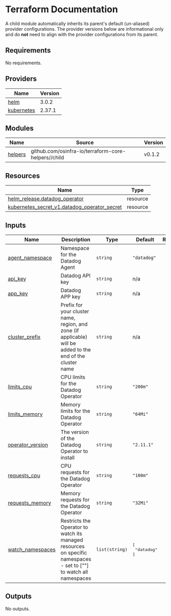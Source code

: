 # Terraform Documentation

A child module automatically inherits its parent's default (un-aliased) provider configurations. The provider versions below are informational only and do **not** need to align with the provider configurations from its parent.

<!-- BEGIN_TF_DOCS -->
## Requirements

No requirements.

## Providers

| Name | Version |
|------|---------|
| <a name="provider_helm"></a> [helm](#provider\_helm) | 3.0.2 |
| <a name="provider_kubernetes"></a> [kubernetes](#provider\_kubernetes) | 2.37.1 |

## Modules

| Name | Source | Version |
|------|--------|---------|
| <a name="module_helpers"></a> [helpers](#module\_helpers) | github.com/osinfra-io/terraform-core-helpers//child | v0.1.2 |

## Resources

| Name | Type |
|------|------|
| [helm_release.datadog_operator](https://registry.terraform.io/providers/hashicorp/helm/latest/docs/resources/release) | resource |
| [kubernetes_secret_v1.datadog_operator_secret](https://registry.terraform.io/providers/hashicorp/kubernetes/latest/docs/resources/secret_v1) | resource |

## Inputs

| Name | Description | Type | Default | Required |
|------|-------------|------|---------|:--------:|
| <a name="input_agent_namespace"></a> [agent\_namespace](#input\_agent\_namespace) | Namespace for the Datadog Agent | `string` | `"datadog"` | no |
| <a name="input_api_key"></a> [api\_key](#input\_api\_key) | Datadog API key | `string` | n/a | yes |
| <a name="input_app_key"></a> [app\_key](#input\_app\_key) | Datadog APP key | `string` | n/a | yes |
| <a name="input_cluster_prefix"></a> [cluster\_prefix](#input\_cluster\_prefix) | Prefix for your cluster name, region, and zone (if applicable) will be added to the end of the cluster name | `string` | n/a | yes |
| <a name="input_limits_cpu"></a> [limits\_cpu](#input\_limits\_cpu) | CPU limits for the Datadog Operator | `string` | `"200m"` | no |
| <a name="input_limits_memory"></a> [limits\_memory](#input\_limits\_memory) | Memory limits for the Datadog Operator | `string` | `"64Mi"` | no |
| <a name="input_operator_version"></a> [operator\_version](#input\_operator\_version) | The version of the Datadog Operator to install | `string` | `"2.11.1"` | no |
| <a name="input_requests_cpu"></a> [requests\_cpu](#input\_requests\_cpu) | CPU requests for the Datadog Operator | `string` | `"100m"` | no |
| <a name="input_requests_memory"></a> [requests\_memory](#input\_requests\_memory) | Memory requests for the Datadog Operator | `string` | `"32Mi"` | no |
| <a name="input_watch_namespaces"></a> [watch\_namespaces](#input\_watch\_namespaces) | Restricts the Operator to watch its managed resources on specific namespaces - set to [""] to watch all namespaces | `list(string)` | <pre>[<br/>  "datadog"<br/>]</pre> | no |

## Outputs

No outputs.
<!-- END_TF_DOCS -->
